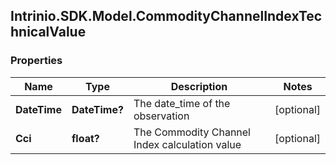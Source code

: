 ## Intrinio.SDK.Model.CommodityChannelIndexTechnicalValue
### Properties

Name | Type | Description | Notes
------------ | ------------- | ------------- | -------------
**DateTime** | **DateTime?** | The date_time of the observation | [optional] 
**Cci** | **float?** | The Commodity Channel Index calculation value | [optional] 

